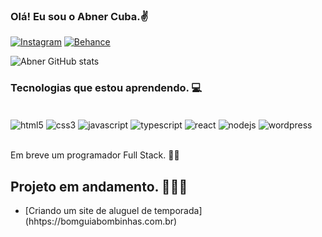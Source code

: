 ### Olá! Eu sou o Abner Cuba.✌️
[![Instagram](https://img.shields.io/badge/Instagram-E4405F?style=for-the-badge&logo=instagram&logoColor=white)](https://www.instagram.com/abnercuba)
[![Behance](https://img.shields.io/badge/-Behance-blue?style=for-the-badge&logo=behance&logoColor=white)](https://www.behance.net/abnercuba?tracking_source=userSearchProfilePanel)

![Abner GitHub stats](https://github-readme-stats.vercel.app/api?username=devabnercuba&show_icons=true&theme=dracula)

### Tecnologias que estou aprendendo. 💻

<div style="display: inline_block"><br/> 
  <img align="center" alt="html5" src="https://img.shields.io/badge/HTML5-E34F26?style=for-the-badge&logo=html5&logoColor=white" />
  <img align="center" alt="css3" src="https://img.shields.io/badge/CSS3-1572B6?style=for-the-badge&logo=css3&logoColor=white" />
  <img align="center" alt="javascript" src="https://img.shields.io/badge/JavaScript-F7DF1E?style=for-the-badge&logo=javascript&logoColor=black" />
  <img align="center" alt="typescript" src="https://img.shields.io/badge/TypeScript-007ACC?style=for-the-badge&logo=typescript&logoColor=white" />
  <img align="center" alt="react" src="https://img.shields.io/badge/React-20232A?style=for-the-badge&logo=react&logoColor=61DAFB" />
  <img align="center" alt="nodejs" src="https://img.shields.io/badge/Node.js-43853D?style=for-the-badge&logo=node.js&logoColor=white" />
  <img align="center" alt="wordpress" src="https://img.shields.io/badge/Wordpress-21759B?style=for-the-badge&logo=wordpress&logoColor=white" />
</div><br/>

Em breve um programador Full Stack. 👊🔥

## Projeto em andamento. 👨🏻‍💻

- [Criando um site de aluguel de temporada] (hhtps://bomguiabombinhas.com.br)
